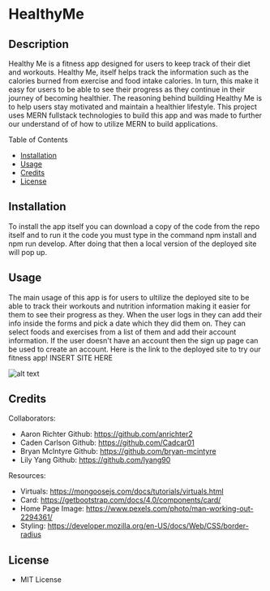 # HealthyMe

## Description

Healthy Me is a fitness app designed for users to keep track of their diet and workouts. Healthy Me, itself helps track the information such as the calories burned from exercise and food intake calories. In turn, this make it easy for users to be able to see their progress as they continue in their journey of becoming healthier. The reasoning behind building Healthy Me is to help users stay motivated and maintain a healthier lifestyle. This project uses MERN fullstack technologies to build this app and was made to further our understand of of how to utilize MERN to build applications. 

Table of Contents
- [Installation](#installation)
- [Usage](#usage)
- [Credits](#credits)
- [License](#license)

## Installation
To install the app itself you can download a copy of the code from the repo itself and to run it the code you must type in the command npm install and npm run develop. After doing that then a local version of the deployed site will pop up.

## Usage
The main usage of this app is for users to ultilize the deployed site to be able to track their workouts and nutrition information making it easier for them to see their progress as they. When the user logs in they can add their info inside the forms and pick a date which they did them on. They can select foods and exercises from a list of them and add their account information. If the user doesn't have an account then the sign up page can be used to create an account. Here is the link to the deployed site to try our fitness app! INSERT SITE HERE

![alt text](assets/images/screenshot.png)

## Credits
Collaborators:
- Aaron Richter Github: https://github.com/anrichter2
- Caden Carlson Github: https://github.com/Cadcar01
- Bryan McIntyre Github: https://github.com/bryan-mcintyre
- Lily Yang Github: https://github.com/lyang90

Resources: 
- Virtuals: https://mongoosejs.com/docs/tutorials/virtuals.html
- Card: https://getbootstrap.com/docs/4.0/components/card/
- Home Page Image: https://www.pexels.com/photo/man-working-out-2294361/
- Styling: https://developer.mozilla.org/en-US/docs/Web/CSS/border-radius

## License
- MIT License 


